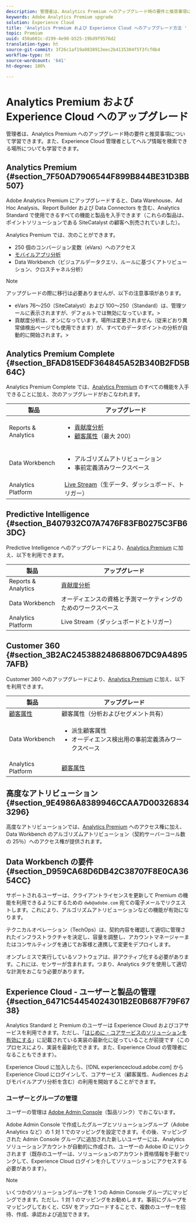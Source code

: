 ```yaml
---
description: 管理者は、Analytics Premium へのアップグレード時の要件と推奨事項について学習できます。また、Experience Cloud 管理者としてヘルプ情報を検索できる場所についても学習できます。
keywords: Adobe Analytics Premium upgrade
solution: Experience Cloud
title: 'Analytics Premium および Experience Cloud へのアップグレード方法 '
topic: Premium
uuid: 450a601c-d199-4e90-b525-19bd9f9576d2
translation-type: ht
source-git-commit: 3f26c1af19a0838913eec2b4135304f5f3fcf0b4
workflow-type: ht
source-wordcount: '641'
ht-degree: 100%

---
```



# Analytics Premium および Experience Cloud へのアップグレード

管理者は、Analytics Premium へのアップグレード時の要件と推奨事項について学習できます。また、Experience Cloud 管理者としてヘルプ情報を検索できる場所についても学習できます。

## Analytics Premium {#section_7F50AD7906544F899B844BE31D3BB507}

Adobe Analytics Premium にアップグレードすると、Data Warehouse、Ad Hoc Analysis、Report Builder および Data Connectors を含む、Analytics Standard で使用できるすべての機能と製品を入手できます（これらの製品は、ポイントソリューションである SiteCatalyst の顧客へ別売されていました）。

Analytics Premium では、次のことができます。

* 250 個のコンバージョン変数（eVars）へのアクセス
* [モバイルアプリ分析](https://docs.adobe.com/content/help/ja-JP/mobile-services/using/home.html)
* Data Workbench（ビジュアルデータクエリ、ルールに基づくアトリビューション、クロスチャネル分析）

>[!NOTE]
>
>アップグレードの際に移行は必要ありませんが、以下の注意事項があります。
>
>* eVars 76～250（SiteCatalyst）および 100～250（Standard）は、管理ツールに表示されますが、デフォルトでは無効になっています。>
>* 貢献度分析は、オンになっています。場所は変更されません（従来どおり異常値検出ページでも使用できます）が、すべてのデータポイントの分析が自動的に開始されます。>


## Analytics Premium Complete {#section_BFAD815EDF364845A52B340B2FD5B64C}

Analytics Premium Complete では、[Analytics Premium](../admin-getting-started/upgrade-to-analytics-premium.md#section_7F50AD7906544F899B844BE31D3BB507) のすべての機能を入手できることに加え、次のアップグレードがおこなわれます。

| 製品 | アップグレード |
|--- |--- |
| Reports &amp; Analytics | <ul><li>[貢献度分析](https://docs.adobe.com/content/help/ja-JP/analytics/analyze/analysis-workspace/virtual-analyst/contribution-analysis/ca-tokens.html)</li><li>[顧客属性](../attributes/attributes.md#concept_ACFEE7C8B8E94875BA0825CDF4913AF1)（最大 200）</li></ul> |
| Data Workbench | <ul><li>アルゴリズムアトリビューション</li><li>事前定義済みワークスペース</li></ul> |
| Analytics Platform | [Live Stream](https://helpx.adobe.com/jp/analytics/kb/getting-started-with-livestream-api.html)（生データ、ダッシュボード、トリガー） |

## Predictive Intelligence {#section_B407932C07A7476F83FB0275C3FB63DC}

Predictive Intelligence へのアップグレードにより、[Analytics Premium](../admin-getting-started/upgrade-to-analytics-premium.md#section_7F50AD7906544F899B844BE31D3BB507) に加え、以下を利用できます。

| 製品 | アップグレード |
|---|---|
| Reports &amp; Analytics | [貢献度分析](https://docs.adobe.com/content/help/ja-JP/analytics/analyze/analysis-workspace/virtual-analyst/contribution-analysis/ca-tokens.html) |
| Data Workbench | オーディエンスの資格と予測マーケティングのためのワークスペース |
| Analytics Platform | Live Stream（ダッシュボードとトリガー） |

## Customer 360 {#section_3B2AC245388248688067DC9A48957AFB}

Customer 360 へのアップグレードにより、[Analytics Premium](../admin-getting-started/upgrade-to-analytics-premium.md#section_7F50AD7906544F899B844BE31D3BB507) に加え、以下を利用できます。

| 製品 | アップグレード |
|--- |--- |
| [顧客属性](../attributes/attributes.md) | 顧客属性（分析およびセグメント共有） |
| Data Workbench | <ul><li>派生顧客属性</li><li>オーディエンス検出用の事前定義済みワークスペース</li></ul> |
| Analytics Platform | [顧客属性](../attributes/attributes.md) |

## 高度なアトリビューション {#section_9E4986A8389946CCAA7D003268343296}

高度なアトリビューションでは、[Analytics Premium](../admin-getting-started/upgrade-to-analytics-premium.md#section_7F50AD7906544F899B844BE31D3BB507) へのアクセス権に加え、Data Workbench のアルゴリズムアトリビューション（契約サーバーコール数の 25％）へのアクセス権が提供されます。

## Data Workbench の要件 {#section_D959CA68D6DB42C38707F8E0CA3654CC}

サポートされるユーザーは、クライアントライセンスを更新して Premium の機能を利用できるようにするための `dwb@adobe.com` 宛ての電子メールでリクエストします。これにより、アルゴリズムアトリビューションなどの機能が有効になります。

テクニカルオペレーション（TechOps）は、契約内容を確認して適切に管理されたインフラストラクチャを決定し、容量を調整し、アカウントマネージャーまたはコンサルティングを通じてお客様と連携して変更をデプロイします。

オンプレミスで実行しているソフトウェアは、非アクティブ化する必要があります。これには、センサーが含まれます。つまり、Analytics タグを使用して適切な計測をおこなう必要があります。

## Experience Cloud - ユーザーと製品の管理 {#section_6471C54454024301B2E0B687F79F6738}

Analytics Standard と Premium のユーザーは Experience Cloud およびコアサービスを利用できます。ただし、「[はじめに - コアサービスのソリューションを有効にする](../core-services/core-services.md#concept_07ED1D5C64234E77976E6D572E78FB9C)」に記載されている実装の最新化に従っていることが前提です（このプロセスにより、実装を最新化できます。また、Experience Cloud の管理者になることもできます）。

Experience Cloud に加入したら、[!DNL experiencecloud.adobe.com] から Experience Cloud にログインして、コアサービス（顧客属性、Audiences およびモバイルアプリ分析を含む）の利用を開始することができます。

### ユーザーとグループの管理

ユーザーの管理は [Adobe Admin Console](https://helpx.adobe.com/jp/enterprise/help/aedash.html)（製品リンク）でおこないます。

Adobe Admin Console で作成したグループとソリューショングループ（Adobe Analytics など）の 1 対 1 でのマッピングを設定できます。その後、マッピングされた Admin Console グループに追加された新しいユーザーには、Analytics ソリューションアカウントが自動的に作成され、ユーザーの Adobe ID にリンクされます（既存のユーザーは、ソリューションのアカウント資格情報を手動でリンクして、Experience Cloud ログインを介してソリューションにアクセスする必要があります）。

>[!NOTE]
>
>いくつかのソリューショングループを 1 つの Admin Console グループにマッピングできます。ただし、1 対 1 のマッピングをお勧めします。事前にグループをマッピングしておくと、CSV をアップロードすることで、複数のユーザーを招待、作成、承認および追加できます。
